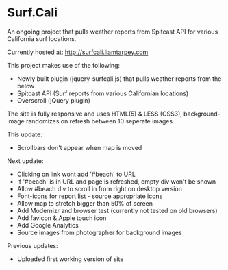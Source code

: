 Surf.Cali
========

An ongoing project that pulls weather reports from Spitcast API for various California surf locations.

Currently hosted at: http://surfcali.liamtarpey.com

This project makes use of the following:

* Newly built plugin (jquery-surfcali.js) that pulls weather reports from the below
* Spitcast API (Surf reports from various Californian locations)
* Overscroll (jQuery plugin)

The site is fully responsive and uses HTML(5) & LESS (CSS3), background-image randomizes on refresh between 10 seperate images. 

This update:

* Scrollbars don't appear when map is moved


Next update: 

* Clicking on link wont add '#beach' to URL
* If '#beach' is in URL and page is refreshed, empty div won't be shown
* Allow #beach div to scroll in from right on desktop version
* Font-icons for report list - source appropriate icons
* Allow map to stretch bigger than 50% of screen
* Add Modernizr and browser test (currently not tested on old browsers)
* Add favicon & Apple touch icon
* Add Google Analytics
* Source images from photographer for background images


Previous updates:

* Uploaded first working version of site